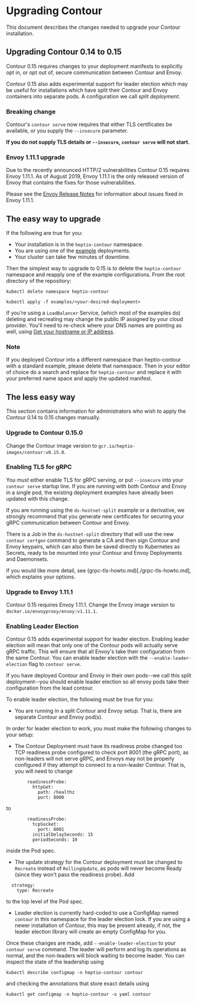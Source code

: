 # Upgrading Contour

This document describes the changes needed to upgrade your Contour installation.

## Upgrading Contour 0.14 to 0.15

Contour 0.15 requires changes to your deployment manifests to explicitly opt in, or opt out of, secure communication between Contour and Envoy.

Contour 0.15 also adds experimental support for leader election which may be useful for installations which have split their Contour and Envoy containers into separate pods.
A configuration we call _split deployment_.

### Breaking change

Contour's `contour serve` now requires that either TLS certificates be available, or you supply the `--insecure` parameter.

**If you do not supply TLS details or `--insecure`, `contour serve` will not start.**

### Envoy 1.11.1 upgrade

Due to the recently announced HTTP/2 vulnerabilities Contour 0.15 requires Envoy 1.11.1.
As of August 2019, Envoy 1.11.1 is the only released version of Envoy that contains the fixes for those vulnerabilities.

Please see the [Envoy Release Notes](https://www.envoyproxy.io/docs/envoy/v1.11.1/intro/version_history) for information about issues fixed in Envoy 1.11.1.

## The easy way to upgrade

If the following are true for you:

 * Your installation is in the `heptio-contour` namespace.
 * You are using one of the [example](/example/) deployments.
 * Your cluster can take few minutes of downtime.

Then the simplest way to upgrade to 0.15 is to delete the `heptio-contour` namespace and reapply one of the example configurations.
From the root directory of the repository:
```
kubectl delete namespace heptio-contour

kubectl apply -f examples/<your-desired-deployment>
```
If you're using a `LoadBalancer` Service, (which most of the examples do) deleting and recreating may change the public IP assigned by your cloud provider.
You'll need to re-check where your DNS names are pointing as well, using [Get your hostname or IP address](./deploy-options.md#get_your_hostname_or_ip_address).

### Note

If you deployed Contour into a different namespace than heptio-contour with a standard example, please delete that namespace. Then in your editor of choice do a search and replace for `heptio-contour` and replace it with your preferred name space and apply the updated manifest.

## The less easy way

This section contains information for administrators who wish to apply the Contour 0.14 to 0.15 changes manually.

### Upgrade to Contour 0.15.0

Change the Contour image version to `gcr.io/heptio-images/contour:v0.15.0`.

### Enabling TLS for gRPC

You *must* either enable TLS for gRPC serving, or put `--insecure` into your `contour serve` startup line.
If you are running with both Contour and Envoy in a single pod, the existing deployment examples have already been updated with this change.

If you are running using the `ds-hostnet-split` example or a derivative, we strongly recommend that you generate new certificates for securing your gRPC communication between Contour and Envoy.

There is a Job in the `ds-hostnet-split` directory that will use the new `contour certgen` command
to generate a CA and then sign Contour and Envoy keypairs, which can also then be saved directly
to Kubernetes as Secrets, ready to be mounted into your Contour and Envoy Deployments and Daemonsets.

If you would like more detail, see (grpc-tls-howto.md)[./grpc-tls-howto.md], which explains your options.

### Upgrade to Envoy 1.11.1

Contour 0.15 requires Envoy 1.11.1.
Change the Envoy image version to `docker.io/envoyproxy/envoy:v1.11.1`.

### Enabling Leader Election

Contour 0.15 adds experimental support for leader election.
Enabling leader election will mean that only one of the Contour pods will actually serve gRPC traffic.
This will ensure that all Envoy's take their configuration from the same Contour.
You can enable leader election with the `--enable-leader-election` flag to `contour serve`.

If you have deployed Contour and Envoy in their own pods--we call this split deployment--you should enable leader election so all envoy pods take their configuration from the lead contour. 

To enable leader election, the following must be true for you:
- You are running in a split Contour and Envoy setup.
That is, there are separate Contour and Envoy pod(s).  

In order for leader election to work, you must make the following changes to your setup:
- The Contour Deployment must have its readiness probe changed too TCP readiness probe
configured to check port 8001 (the gRPC port), as non-leaders will not serve gRPC, and
Envoys may not be properly configured if they attempt to connect to a non-leader Contour.
That is, you will need to change
```
        readinessProbe:
          httpGet:
            path: /healthz
            port: 8000
```
to
```
        readinessProbe:
          tcpSocket:
            port: 8001
          initialDelaySeconds: 15
          periodSeconds: 10
```
inside the Pod spec.
- The update strategy for the Contour deployment must be changed to `Recreate` instead of
`RollingUpdate`, as pods will never become Ready (since they won't pass the readiness probe).
Add
```
  strategy:
    type: Recreate
```
to the top level of the Pod spec.
- Leader election is currently hard-coded to use a ConfigMap named `contour` in this namespace
for the leader election lock. If you are using a newer installation of Contour, this may be
present already, if not, the leader election library will create an empty ConfigMap for you.

Once these changes are made, add `--enable-leader-election` to your `contour serve` command. The
leader will perform and log its operations as normal, and the non-leaders will block waiting to
become leader. You can inspect the state of the leadership using

```
kubectl describe configmap -n heptio-contour contour
```

and checking the annotations that store exact details using

```
kubectl get configmap -n heptio-contour -o yaml contour
```